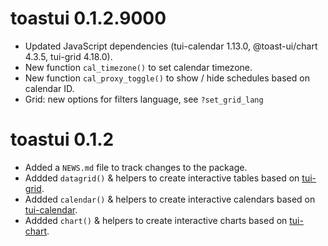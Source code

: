 # toastui 0.1.2.9000

* Updated JavaScript dependencies (tui-calendar 1.13.0, @toast-ui/chart 4.3.5, tui-grid 4.18.0).
* New function `cal_timezone()` to set calendar timezone.
* New function `cal_proxy_toggle()` to show / hide schedules based on calendar ID.
* Grid: new options for filters language, see `?set_grid_lang`



# toastui 0.1.2

* Added a `NEWS.md` file to track changes to the package.
* Addded `datagrid()` & helpers to create interactive tables based on [tui-grid](https://ui.toast.com/tui-grid/).
* Addded `calendar()` & helpers to create interactive calendars based on [tui-calendar](https://ui.toast.com/tui-calendar/).
* Addded `chart()` & helpers to create interactive charts based on [tui-chart](https://ui.toast.com/tui-chart/).
